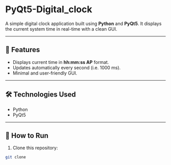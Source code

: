 # PyQt5-Digital_clock
A simple digital clock application built using **Python** and **PyQt5**.
It displays the current system time in real-time with a clean GUI.

---

## 📖 Features
- Displays current time in **hh:mm:ss AP** format.
- Updates automatically every second (i.e. 1000 ms).
- Minimal and user-friendly GUI.


---


## 🛠️ Technologies Used
- Python
- PyQt5


---

## 🚀 How to Run
1. Clone this repository:
```bash
git clone 
